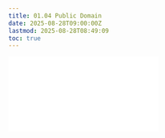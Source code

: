 ```yaml
---
title: 01.04 Public Domain
date: 2025-08-28T09:00:00Z
lastmod: 2025-08-28T08:49:09
toc: true
---
```


![Link to included file contents](../../../../copyright/public-domain.md)
